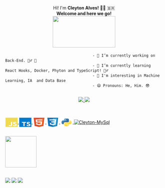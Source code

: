 <div align="center" >Hi! I'm  <strong>Cleyton Alves!</strong>  🧔🏻 🇧🇷 </div>
 
<div align="center" > <strong>Welcome and here we go!</strong></div>
 <div  border-radius:"5px" align="center">
 
 
 
   <img src="https://user-images.githubusercontent.com/89083420/145870437-6e4d879f-a4b4-4b4d-ab33-10c50f52b842.gif" width="200" height="100">
 </div>


                                           - 🔭 I’m currently working on Back-End. 🚴‍♂️ 🚀
                                           - 🌱 I’m currently learning React Hooks, Docker, Phyton and TypeScript! 🧗‍♂️
                                           - 💚 I'm interesting in Machine Learning, IA  and Data Base
                                           - 😄 Pronouns: He, Him. 😎
##
<div align="center">
  <a href="https://github.com/CleytonAlves07">
  <img height="180em" src="https://github-readme-stats.vercel.app/api?username=CleytonAlves07&show_icons=true&theme=blue-green&include_all_commits=true&count_private=true"/>
  <img height="180em" src="https://github-readme-stats.vercel.app/api/top-langs/?username=CleytonAlves07&layout=compact&langs_count=7&theme=blue-green"/>
</div>
  
  ##

  
<div style="display: inline_block"><br>
  <img align="center" alt="Cleyton-Js" height="30" width="40" src="https://raw.githubusercontent.com/devicons/devicon/master/icons/javascript/javascript-plain.svg">
  <img align="center" alt="Cleyton-Ts" height="30" width="40" src="https://raw.githubusercontent.com/devicons/devicon/master/icons/typescript/typescript-plain.svg">
  <img align="center" alt="Cleyton-HTML" height="30" width="40" src="https://raw.githubusercontent.com/devicons/devicon/master/icons/html5/html5-original.svg">
  <img align="center" alt="Cleyton-CSS" height="30" width="40" src="https://raw.githubusercontent.com/devicons/devicon/master/icons/css3/css3-original.svg">
  <img align="center" alt="Cleyton-Python" height="30" width="40" src="https://raw.githubusercontent.com/devicons/devicon/master/icons/python/python-original.svg">
  <img align="center" alt="Cleyton-MySql" height="30" width="40" src="https://img.shields.io/badge/MySQL-00000F?style=for-the-badge&logo=mysql&logoColor=white">
   
 
</div >
  
 ##
 <div aling="center">
  <img src="https://user-images.githubusercontent.com/89083420/145867561-bb8090b7-420d-4cc2-867d-51aa5dfd204c.gif" width="100" height="100">
 </div>
 
  
 ##
 
  
<div> 
 
  <a href="https://www.linkedin.com/in/cleyton-alves/" target="_blank"><img src="https://img.shields.io/badge/-LinkedIn-%230077B5?style=for-the-badge&logo=linkedin&logoColor=white" target="_blank"></a>
  <a href = "mailto:cleyton.alves.a@gmail.com"><img src="https://img.shields.io/badge/-Gmail-%23333?style=for-the-badge&logo=gmail&logoColor=white" target="_blank"></a> 
<a href="https://discord.com/channels/@me" target="_blank"><img src="https://img.shields.io/badge/Discord-7289DA?style=for-the-badge&logo=discord&logoColor=white" target="_blank"></a> 


##


